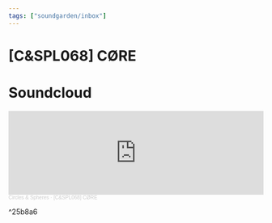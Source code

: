 ```yaml
---
tags: ["soundgarden/inbox"]
---
```


# \[C&SPL068\] CØRE

# Soundcloud

<iframe width="100%" height="166" scrolling="no" frameborder="no" allow="autoplay" src="https://w.soundcloud.com/player/?url=https%3A//api.soundcloud.com/tracks/985330444&color=%23ff5500&auto_play=false&hide_related=false&show_comments=true&show_user=true&show_reposts=false&show_teaser=true"></iframe><div style="font-size: 10px; color: #cccccc;line-break: anywhere;word-break: normal;overflow: hidden;white-space: nowrap;text-overflow: ellipsis; font-family: Interstate,Lucida Grande,Lucida Sans Unicode,Lucida Sans,Garuda,Verdana,Tahoma,sans-serif;font-weight: 100;"><a href="https://soundcloud.com/circles-spheres" title="Circles &amp; Spheres" target="_blank" style="color: #cccccc; text-decoration: none;">Circles &amp; Spheres</a> · <a href="https://soundcloud.com/circles-spheres/cspl068-core" title="[C&amp;SPL068] CØRE" target="_blank" style="color: #cccccc; text-decoration: none;">[C&amp;SPL068] CØRE</a></div>

^25b8a6
